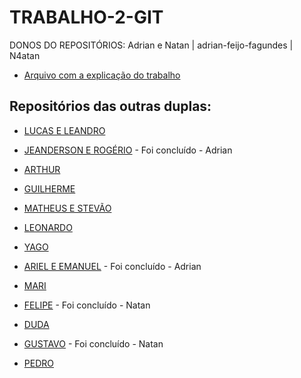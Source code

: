 # TRABALHO-2-GIT

DONOS DO REPOSITÓRIOS: Adrian e Natan | adrian-feijo-fagundes | N4atan

- [Arquivo com a explicação do trabalho](https://github.com/BeneBr/git_24_1N/blob/master/Trabalho%20Pr%C3%A1tico%202.md)



## Repositórios das outras duplas:

 - [LUCAS E LEANDRO](https://github.com/lucasdocurso/TRABALHO-GIT-2)

 - [JEANDERSON E ROGÉRIO](https://github.com/eldorado1959/TrabalhoPratico2)
        - Foi concluído - Adrian
 
 - [ARTHUR](https://github.com/arthur-manske/aula-git-11-18)

 - [GUILHERME](https://github.com/Kellernz/eu-fumo-pedra)
 
 - [MATHEUS E STEVÃO](https://github.com/matheusbmtt/Trabalho-GIT2)
 
 - [LEONARDO](https://github.com/leoebc1/trabalhoGit)

 - [YAGO]()
 
 - [ARIEL E EMANUEL](https://github.com/ARIELLO24/ariel-git)
        - Foi concluído - Adrian
 - [MARI]()
 
 - [FELIPE](https://github.com/fificici/TDS241N-UC10-Trabalho2)
        - Foi concluído - Natan
 - [DUDA](https://github.com/Duda0810/TrabalhoGit2)
 
 - [GUSTAVO](https://github.com/Gukisz/codigo-git)
        - Foi concluído - Natan
 - [PEDRO]()
